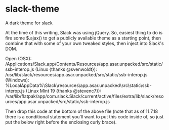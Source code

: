 # slack-theme
A dark theme for slack

At the time of this writing, Slack was using jQuery. So, easiest thing to do is fire some $.ajax() to get a publicly available theme as a starting point, then combine that with some of your own tweaked styles, then inject into Slack's DOM.

Open
(OSX): /Applications/Slack.app/Contents/Resources/app.asar.unpacked/src/static/ssb-interop.js
(Linux {thanks @svenwoldt}): /usr/lib/slack/resources/app.asar.unpacked/src/static/ssb-interop.js
(Windows): %LocalAppData%\Slack<latest>\resources\app.asar.unpacked\src\static\ssb-interop.js
(Linux Mint 19 {thanks @stevenc7}): /var/lib/flatpak/app/com.slack.Slack/current/active/files/extra/lib/slack/resources/app.asar.unpacked/src/static/ssb-interop.js

Then drop this code at the bottom of the above file (note that as of 11.7.18 there is a conditional statement you'll want to put this code inside of, so just put the below right before the enclosing curly brace).
